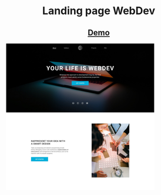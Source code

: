 <h1 align="center">Landing page WebDev</h1>
<h2 align="center"><a href="/">Demo</a></h2>
<img src="./webdev.jpg" width="80%">
